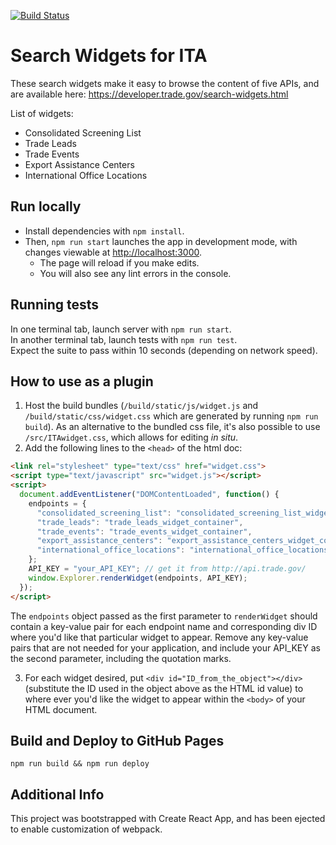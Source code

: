 [![Build Status](https://travis-ci.org/GovWizely/ita-widgets-react.svg?branch=master)](https://travis-ci.org/GovWizely/ita-widgets-react)

# Search Widgets for ITA

These search widgets make it easy to browse the content of five APIs, and are available here: https://developer.trade.gov/search-widgets.html

List of widgets:
* Consolidated Screening List
* Trade Leads
* Trade Events
* Export Assistance Centers
* International Office Locations

## Run locally
  * Install dependencies with `npm install`.
  * Then, `npm run start` launches the app in development mode, with changes viewable at [http://localhost:3000](http://localhost:3000).  
    * The page will reload if you make edits.<br>
    * You will also see any lint errors in the console.

## Running tests
In one terminal tab, launch server with `npm run start`.  
In another terminal tab, launch tests with `npm run test`.  
Expect the suite to pass within 10 seconds (depending on network speed).

## How to use as a plugin
1. Host the build bundles (`/build/static/js/widget.js` and `/build/static/css/widget.css` which are generated by running `npm run build`).  As an alternative to the bundled css file, it's also possible to use `/src/ITAwidget.css`, which allows for editing _in situ_.
2. Add the following lines to the `<head>` of the html doc:

  ```html
  <link rel="stylesheet" type="text/css" href="widget.css">
  <script type="text/javascript" src="widget.js"></script>
  <script>
    document.addEventListener("DOMContentLoaded", function() {
      endpoints = {
        "consolidated_screening_list": "consolidated_screening_list_widget_container",
        "trade_leads": "trade_leads_widget_container",
        "trade_events": "trade_events_widget_container",
        "export_assistance_centers": "export_assistance_centers_widget_container",
        "international_office_locations": "international_office_locations_widget_container",
      };
      API_KEY = "your_API_KEY"; // get it from http://api.trade.gov/
      window.Explorer.renderWidget(endpoints, API_KEY);
    });
  </script>
  ```
  
  The `endpoints` object passed as the first parameter to `renderWidget` should contain a key-value pair for each endpoint name and corresponding div ID where you'd like that particular widget to appear. Remove any key-value pairs that are not needed for your application, and include your API_KEY as the second parameter, including the quotation marks.

3. For each widget desired, put `<div id="ID_from_the_object"></div>` (substitute the ID used in the object above as the HTML id value) to where ever you'd like the widget to appear within the `<body>` of your HTML document.

## Build and Deploy to GitHub Pages
`npm run build && npm run deploy`

## Additional Info
This project was bootstrapped with Create React App, and has been ejected to enable customization of webpack.
